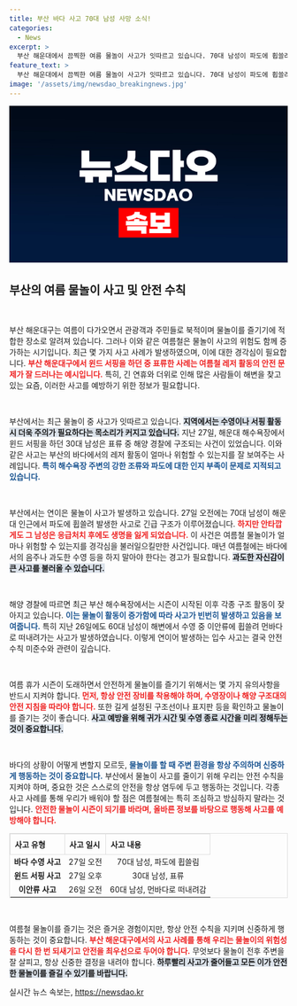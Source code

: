 ```yaml
---
title: 부산 바다 사고 70대 남성 사망 소식!
categories:
  - News
excerpt: >
  부산 해운대에서 끔찍한 여름 물놀이 사고가 잇따르고 있습니다. 70대 남성이 파도에 휩쓸려 숨지고, 30대는 윈드서핑 중 표류하다 구조되는 등 긴장감이 감도는 상황! 안전수칙을 지켜야 할 때입니다.
feature_text: >
  부산 해운대에서 끔찍한 여름 물놀이 사고가 잇따르고 있습니다. 70대 남성이 파도에 휩쓸려 숨지고, 30대는 윈드서핑 중 표류하다 구조되는 등 긴장감이 감도는 상황! 안전수칙을 지켜야 할 때입니다.
image: '/assets/img/newsdao_breakingnews.jpg'
---
```


<p><img src="/assets/img/newsdao_breakingnews.jpg" alt="firstkoreanews 속보" /></p>

<h2 data-ke-size="size26">부산의 여름 물놀이 사고 및 안전 수칙</h2>

<p data-ke-size="size16">&nbsp;</p>

<p>부산 해운대구는 여름이 다가오면서 관광객과 주민들로 북적이며 물놀이를 즐기기에 적합한 장소로 알려져 있습니다. 그러나 이와 같은 여름철은 물놀이 사고의 위험도 함께 증가하는 시기입니다. 최근 몇 가지 사고 사례가 발생하였으며, 이에 대한 경각심이 필요합니다. <b><span style="color: #ee2323;">부산 해운대구에서 윈드 서핑을 하던 중 표류한 사례는 여름철 레저 활동의 안전 문제가 잘 드러나는 예시입니다.</span></b> 특히, 긴 연휴와 더위로 인해 많은 사람들이 해변을 찾고 있는 요즘, 이러한 사고를 예방하기 위한 정보가 필요합니다. </p>

<p data-ke-size="size16">&nbsp;</p>

<p>부산에서는 최근 물놀이 중 사고가 잇따르고 있습니다. <b><span style="background-color: #21538527;">지역에서는 수영이나 서핑 활동 시 더욱 주의가 필요하다는 목소리가 커지고 있습니다.</span></b> 지난 27일, 해운대 해수욕장에서 윈드 서핑을 하던 30대 남성은 표류 중 해양 경찰에 구조되는 사건이 있었습니다. 이와 같은 사고는 부산의 바다에서의 레저 활동이 얼마나 위험할 수 있는지를 잘 보여주는 사례입니다. <b><span style="color: #1a5490;">특히 해수욕장 주변의 강한 조류와 파도에 대한 인지 부족이 문제로 지적되고 있습니다.</span></b></p>

<p data-ke-size="size16">&nbsp;</p>

<p>부산에서는 연이은 물놀이 사고가 발생하고 있습니다. 27일 오전에는 70대 남성이 해운대 인근에서 파도에 휩쓸려 발생한 사고로 긴급 구조가 이루어졌습니다. <b><span style="color: #ee2323;">하지만 안타깝게도 그 남성은 응급처치 후에도 생명을 잃게 되었습니다.</span></b> 이 사건은 여름철 물놀이가 얼마나 위험할 수 있는지를 경각심을 불러일으킬만한 사건입니다. 매년 여름철에는 바다에서의 음주나 과도한 수영 등을 하지 말아야 한다는 경고가 필요합니다. <b><span style="background-color: #21538527;">과도한 자신감이 큰 사고를 불러올 수 있습니다.</span></b></p>

<p data-ke-size="size16">&nbsp;</p>

<p>해양 경찰에 따르면 최근 부산 해수욕장에서는 시즌이 시작된 이후 각종 구조 활동이 잦아지고 있습니다. <b><span style="color: #1a5490;">이는 물놀이 활동이 증가함에 따라 사고가 빈번히 발생하고 있음을 보여줍니다.</span></b> 특히 지난 26일에도 60대 남성이 해변에서 수영 중 이안류에 휩쓸려 먼바다로 떠내려가는 사고가 발생하였습니다. 이렇게 연이어 발생하는 입수 사고는 결국 안전 수칙 미준수와 관련이 깊습니다. </p>

<p data-ke-size="size16">&nbsp;</p>

<p>여름 휴가 시즌이 도래하면서 안전하게 물놀이를 즐기기 위해서는 몇 가지 유의사항을 반드시 지켜야 합니다. <b><span style="color: #ee2323;">먼저, 항상 안전 장비를 착용해야 하며, 수영장이나 해양 구조대의 안전 지침을 따라야 합니다.</span></b> 또한 길게 설정된 구조선이나 표지판 등을 확인하고 물놀이를 즐기는 것이 좋습니다. <b><span style="background-color: #21538527;">사고 예방을 위해 귀가 시간 및 수영 종료 시간을 미리 정해두는 것이 중요합니다.</span></b> </p>

<p data-ke-size="size16">&nbsp;</p>

<p>바다의 상황이 어떻게 변할지 모르듯, <b><span style="color: #1a5490;">물놀이를 할 때 주변 환경을 항상 주의하며 신중하게 행동하는 것이 중요합니다.</span></b> 부산에서 물놀이 사고를 줄이기 위해 우리는 안전 수칙을 지켜야 하며, 중요한 것은 스스로의 안전을 항상 염두에 두고 행동하는 것입니다. 각종 사고 사례를 통해 우리가 배워야 할 점은 여름철에는 특히 조심하고 방심하지 말라는 것입니다. <b><span style="color: #ee2323;">안전한 물놀이 시즌이 되기를 바라며, 올바른 정보를 바탕으로 행동해 사고를 예방해야 합니다.</span></b> </p>

<table role="table" style="border-collapse: collapse; border: 1px solid #ddd; width: 100%;">
  <thead>
    <tr>
      <th style="border: 1px solid #ddd; padding: 8px; text-align: left;"><b>사고 유형</b></th>
      <th style="border: 1px solid #ddd; padding: 8px; text-align: left;"><b>사고 일시</b></th>
      <th style="border: 1px solid #ddd; padding: 8px; text-align: left;"><b>사고 내용</b></th>
    </tr>
  </thead>
  <tbody>
    <tr>
      <td style="text-align: center; height: 17px;"><b>바다 수영 사고</b></td>
      <td style="text-align: center; height: 17px;">27일 오전</td>
      <td style="text-align: center; height: 17px;">70대 남성, 파도에 휩쓸림</td>
    </tr>
    <tr>
      <td style="text-align: center; height: 17px;"><b>윈드 서핑 사고</b></td>
      <td style="text-align: center; height: 17px;">27일 오후</td>
      <td style="text-align: center; height: 17px;">30대 남성, 표류</td>
    </tr>
    <tr>
      <td style="text-align: center; height: 17px;"><b>이안류 사고</b></td>
      <td style="text-align: center; height: 17px;">26일 오전</td>
      <td style="text-align: center; height: 17px;">60대 남성, 먼바다로 떠내려감</td>
    </tr>
  </tbody>
</table>

<p data-ke-size="size16">&nbsp;</p>

<p>여름철 물놀이를 즐기는 것은 즐거운 경험이지만, 항상 안전 수칙을 지키며 신중하게 행동하는 것이 중요합니다. <b><span style="color: #ee2323;">부산 해운대구에서의 사고 사례를 통해 우리는 물놀이의 위험성을 다시 한 번 되새기고 안전을 최우선으로 두어야 합니다.</span></b> 무엇보다 물놀이 전후 주변을 잘 살피고, 항상 신중한 결정을 내려야 합니다. <b><span style="background-color: #21538527;">하루빨리 사고가 줄어들고 모든 이가 안전한 물놀이를 즐길 수 있기를 바랍니다.</span></b></p>
실시간 뉴스 속보는, <a href="https://newsdao.kr" rel="dofollow">https://newsdao.kr</a>



